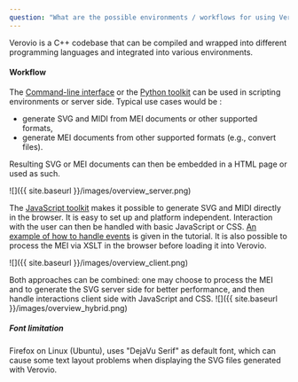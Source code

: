 ```yaml
---
question: "What are the possible environments / workflows for using Verovio?"
---
```


Verovio is a C++ codebase that can be compiled and wrapped into different programming languages and integrated into various environments.

#### Workflow

The [Command-line interface](command-line.xhtml) or the [Python toolkit](python.xhtml) can be used in scripting environments or server side. Typical use cases would be :

* generate SVG and MIDI from MEI documents or other supported formats,
* generate MEI documents from other supported formats (e.g., convert files).

Resulting SVG or MEI documents can then be embedded in a HTML page or used as such.

![]({{ site.baseurl }}/images/overview_server.png)<br>

The [JavaScript toolkit](javascript.xhtml) makes it possible to generate SVG and MIDI directly in the browser. It is easy to set up and platform independent. Interaction with the user can then be handled with basic JavaScript or CSS. [An example of how to handle events](tutorial.xhtml?id=topic02) is given in the tutorial. It is also possible to process the MEI via XSLT in the browser before loading it into Verovio.

![]({{ site.baseurl }}/images/overview_client.png)<br>

Both approaches can be combined: one may choose to process the MEI and to generate the SVG server side for better performance, and then handle interactions client side with JavaScript and CSS.
![]({{ site.baseurl }}/images/overview_hybrid.png)<br>

##### Font limitation

Firefox on Linux (Ubuntu), uses "DejaVu Serif" as default font, which can cause some text layout problems when displaying the SVG files generated with Verovio.